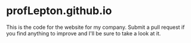 # profLepton.github.io
This is the code for the website for my company. Submit a pull request if you find anything to improve and I'll be sure to take a look at it.
